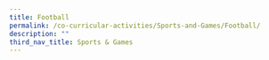 ```yaml
---
title: Football
permalink: /co-curricular-activities/Sports-and-Games/Football/
description: ""
third_nav_title: Sports & Games
---
```

